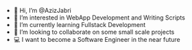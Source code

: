 - 👋 Hi, I’m @AzizJabri
- 👀 I’m interested in WebApp Development and Writing Scripts
- 🌱 I’m currently learning Fullstack Development
- 💞️ I’m looking to collaborate on some small scale projects
- 💻 I want to become a Software Engineer in the near future

<!---
AzizJabri/AzizJabri is a ✨ special ✨ repository because its `README.md` (this file) appears on your GitHub profile.
You can click the Preview link to take a look at your changes.
--->

